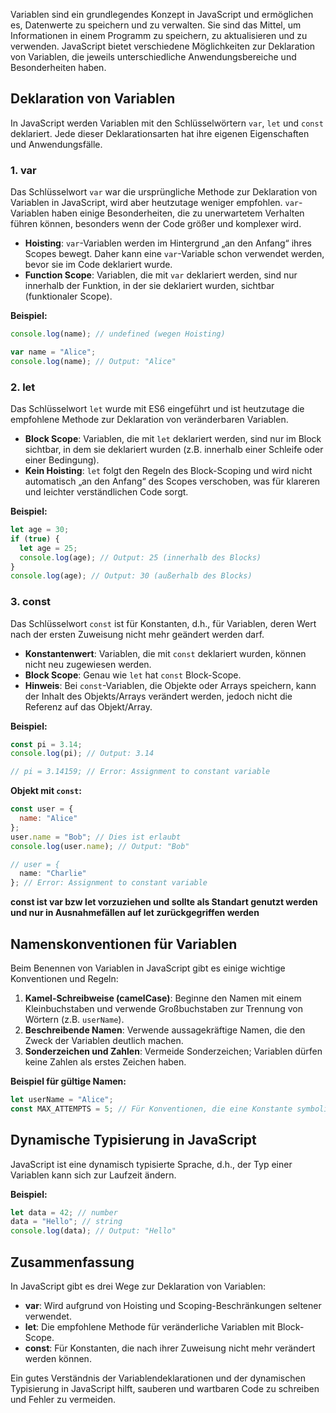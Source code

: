 Variablen sind ein grundlegendes Konzept in JavaScript und ermöglichen es, Datenwerte zu speichern und zu verwalten. Sie sind das Mittel, um Informationen in einem Programm zu speichern, zu aktualisieren und zu verwenden. JavaScript bietet verschiedene Möglichkeiten zur Deklaration von Variablen, die jeweils unterschiedliche Anwendungsbereiche und Besonderheiten haben.

## Deklaration von Variablen

In JavaScript werden Variablen mit den Schlüsselwörtern `var`, `let` und `const` deklariert. Jede dieser Deklarationsarten hat ihre eigenen Eigenschaften und Anwendungsfälle.

### 1. **var**

Das Schlüsselwort `var` war die ursprüngliche Methode zur Deklaration von Variablen in JavaScript, wird aber heutzutage weniger empfohlen. `var`-Variablen haben einige Besonderheiten, die zu unerwartetem Verhalten führen können, besonders wenn der Code größer und komplexer wird.

- **Hoisting**: `var`-Variablen werden im Hintergrund „an den Anfang“ ihres Scopes bewegt. Daher kann eine `var`-Variable schon verwendet werden, bevor sie im Code deklariert wurde.
- **Function Scope**: Variablen, die mit `var` deklariert werden, sind nur innerhalb der Funktion, in der sie deklariert wurden, sichtbar (funktionaler Scope).

**Beispiel:**

```javascript
console.log(name); // undefined (wegen Hoisting) 

var name = "Alice"; 
console.log(name); // Output: "Alice"
```

### 2. **let**

Das Schlüsselwort `let` wurde mit ES6 eingeführt und ist heutzutage die empfohlene Methode zur Deklaration von veränderbaren Variablen.

- **Block Scope**: Variablen, die mit `let` deklariert werden, sind nur im Block sichtbar, in dem sie deklariert wurden (z.B. innerhalb einer Schleife oder einer Bedingung).
- **Kein Hoisting**: `let` folgt den Regeln des Block-Scoping und wird nicht automatisch „an den Anfang“ des Scopes verschoben, was für klareren und leichter verständlichen Code sorgt.

**Beispiel:**

```javascript
let age = 30;  
if (true) {
  let age = 25;   
  console.log(age); // Output: 25 (innerhalb des Blocks) 
}
console.log(age); // Output: 30 (außerhalb des Blocks)
```

### 3. **const**

Das Schlüsselwort `const` ist für Konstanten, d.h., für Variablen, deren Wert nach der ersten Zuweisung nicht mehr geändert werden darf.

- **Konstantenwert**: Variablen, die mit `const` deklariert wurden, können nicht neu zugewiesen werden.
- **Block Scope**: Genau wie `let` hat `const` Block-Scope.
- **Hinweis**: Bei `const`-Variablen, die Objekte oder Arrays speichern, kann der Inhalt des Objekts/Arrays verändert werden, jedoch nicht die Referenz auf das Objekt/Array.

**Beispiel:**

```javascript
const pi = 3.14; 
console.log(pi); // Output: 3.14  

// pi = 3.14159; // Error: Assignment to constant variable
```

**Objekt mit `const`:**

```javascript
const user = { 
  name: "Alice" 
}; 
user.name = "Bob"; // Dies ist erlaubt 
console.log(user.name); // Output: "Bob"  

// user = { 
  name: "Charlie" 
}; // Error: Assignment to constant variable
```
**const ist var bzw let vorzuziehen und sollte als Standart genutzt werden und nur in Ausnahmefällen auf let zurückgegriffen werden**
## Namenskonventionen für Variablen

Beim Benennen von Variablen in JavaScript gibt es einige wichtige Konventionen und Regeln:

1. **Kamel-Schreibweise (camelCase)**: Beginne den Namen mit einem Kleinbuchstaben und verwende Großbuchstaben zur Trennung von Wörtern (z.B. `userName`).
2. **Beschreibende Namen**: Verwende aussagekräftige Namen, die den Zweck der Variablen deutlich machen.
3. **Sonderzeichen und Zahlen**: Vermeide Sonderzeichen; Variablen dürfen keine Zahlen als erstes Zeichen haben.

**Beispiel für gültige Namen:**

```javascript
let userName = "Alice"; 
const MAX_ATTEMPTS = 5; // Für Konventionen, die eine Konstante symbolisieren
```

## Dynamische Typisierung in JavaScript

JavaScript ist eine dynamisch typisierte Sprache, d.h., der Typ einer Variablen kann sich zur Laufzeit ändern.

**Beispiel:**

```javascript
let data = 42; // number 
data = "Hello"; // string 
console.log(data); // Output: "Hello"
```

## Zusammenfassung

In JavaScript gibt es drei Wege zur Deklaration von Variablen:

- **var**: Wird aufgrund von Hoisting und Scoping-Beschränkungen seltener verwendet.
- **let**: Die empfohlene Methode für veränderliche Variablen mit Block-Scope.
- **const**: Für Konstanten, die nach ihrer Zuweisung nicht mehr verändert werden können.

Ein gutes Verständnis der Variablendeklarationen und der dynamischen Typisierung in JavaScript hilft, sauberen und wartbaren Code zu schreiben und Fehler zu vermeiden.